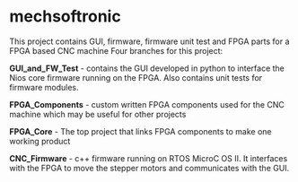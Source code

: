 # mechsoftronic
This project contains GUI, firmware, firmware unit test and FPGA parts for a FPGA based CNC machine
Four branches for this project: 

**GUI_and_FW_Test** - contains the GUI developed in python to interface the Nios core firmware running on the FPGA. Also contains unit tests for firmware modules.

**FPGA_Components** - custom written FPGA components used for the CNC machine which may be useful for other projects

**FPGA_Core** - The top project that links FPGA components to make one working product

**CNC_Firmware** - c++ firmware running on RTOS MicroC OS II.  It interfaces with the FPGA to move the stepper motors and communicates with the GUI.
